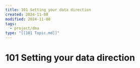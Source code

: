 ```yaml
---
title: 101 Setting your data direction
created: 2024-11-08
modified: 2024-11-08
tags:
  - project/dma
type: "[[101 Topic.md]]"
---
```

# 101 Setting your data direction
